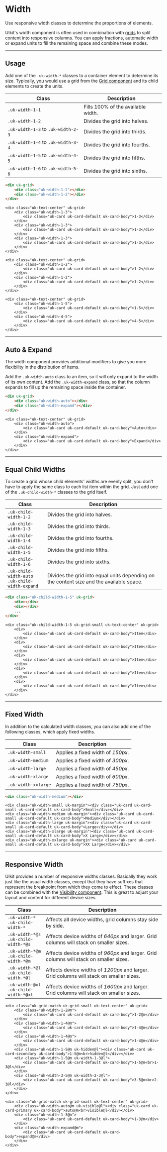 # Width

<p class="uk-text-lead">Use responsive width classes to determine the proportions of elements.</p>

UIkit's width component is often used in combination with [grids](grid.md) to split content into responsive columns. You can apply fractions, automatic width or expand units to fill the remaining space and combine these modes.

***

## Usage

Add one of the `.uk-width-*` classes to a container element to determine its size. Typically, you would use a grid from the [Grid component](grid.md) and its child elements to create the units.

| Class                              | Description                        |
|------------------------------------|------------------------------------|
| `.uk-width-1-1`                    | Fills 100% of the available width. |
| `.uk-width-1-2`                    | Divides the grid into halves.      |
| `.uk-width-1-3` to `.uk-width-2-3` | Divides the grid into thirds.      |
| `.uk-width-1-4` to `.uk-width-3-4` | Divides the grid into fourths.     |
| `.uk-width-1-5` to `.uk-width-4-5` | Divides the grid into fifths.      |
| `.uk-width-1-6` to `.uk-width-5-6` | Divides the grid into sixths.      |

```html
<div uk-grid>
    <div class="uk-width-1-2"></div>
    <div class="uk-width-1-2"></div>
</div>
```

```example
<div class="uk-text-center" uk-grid>
    <div class="uk-width-1-3">
        <div class="uk-card uk-card-default uk-card-body">1-3</div>
    </div>
    <div class="uk-width-1-3">
        <div class="uk-card uk-card-default uk-card-body">1-3</div>
    </div>
    <div class="uk-width-1-3">
        <div class="uk-card uk-card-default uk-card-body">1-3</div>
    </div>
</div>

<div class="uk-text-center" uk-grid>
    <div class="uk-width-1-2">
        <div class="uk-card uk-card-default uk-card-body">1-2</div>
    </div>
    <div class="uk-width-1-2">
        <div class="uk-card uk-card-default uk-card-body">1-2</div>
    </div>
</div>

<div class="uk-text-center" uk-grid>
    <div class="uk-width-1-5">
        <div class="uk-card uk-card-default uk-card-body">1-5</div>
    </div>
    <div class="uk-width-4-5">
        <div class="uk-card uk-card-default uk-card-body">4-5</div>
    </div>
</div>
```

***

## Auto & Expand

The width component provides additional modifiers to give you more flexibility in the distribution of items.

Add the `.uk-width-auto` class to an item, so it will only expand to the width of its own content. Add the `.uk-width-expand` class, so that the column expands to fill up the remaining space inside the container.

```html
<div uk-grid>
    <div class="uk-width-auto"></div>
    <div class="uk-width-expand"></div>
</div>
```

```example
<div class="uk-text-center" uk-grid>
    <div class="uk-width-auto">
        <div class="uk-card uk-card-default uk-card-body">Auto</div>
    </div>
    <div class="uk-width-expand">
        <div class="uk-card uk-card-default uk-card-body">Expand</div>
    </div>
</div>
```

***

## Equal Child Widths

To create a grid whose child elements' widths are evenly split, you don't have to apply the same class to each list item within the grid. Just add one of the `.uk-child-width-*` classes to the grid itself.

| Class                    | Description                    |
|--------------------------|--------------------------------|
| `.uk-child-width-1-2`    | Divides the grid into halves.  |
| `.uk-child-width-1-3`    | Divides the grid into thirds.  |
| `.uk-child-width-1-4`    | Divides the grid into fourths. |
| `.uk-child-width-1-5`    | Divides the grid into fifths.  |
| `.uk-child-width-1-6`    | Divides the grid into sixths.  |
| `.uk-child-width-auto`<br> `.uk-child-width-expand`   | Divides the grid into equal units depending on the content size and the available space. |

```html
<div class="uk-child-width-1-5" uk-grid>
    <div></div>
    <div></div>
    ...
</div>
```

```example
<div class="uk-child-width-1-5 uk-grid-small uk-text-center" uk-grid>
    <div>
        <div class="uk-card uk-card-default uk-card-body">Item</div>
    </div>
    <div>
        <div class="uk-card uk-card-default uk-card-body">Item</div>
    </div>
    <div>
        <div class="uk-card uk-card-default uk-card-body">Item</div>
    </div>
    <div>
        <div class="uk-card uk-card-default uk-card-body">Item</div>
    </div>
    <div>
        <div class="uk-card uk-card-default uk-card-body">Item</div>
    </div>
</div>
```

***

## Fixed Width

In addition to the calculated width classes, you can also add one of the following classes, which apply fixed widths.

| Class               | Description                       |
|---------------------|-----------------------------------|
| `.uk-width-small`   | Applies a fixed width of _150px_. |
| `.uk-width-medium`  | Applies a fixed width of _300px_. |
| `.uk-width-large`   | Applies a fixed width of _450px_. |
| `.uk-width-xlarge`  | Applies a fixed width of _600px_. |
| `.uk-width-xxlarge` | Applies a fixed width of _750px_. |

```html
<div class="uk-width-medium"></div>
```

```example
<div class="uk-width-small uk-margin"><div class="uk-card uk-card-small uk-card-default uk-card-body">Small</div></div>
<div class="uk-width-medium uk-margin"><div class="uk-card uk-card-small uk-card-default uk-card-body">Medium</div></div>
<div class="uk-width-large uk-margin"><div class="uk-card uk-card-small uk-card-default uk-card-body">Large</div></div>
<div class="uk-width-xlarge uk-margin"><div class="uk-card uk-card-small uk-card-default uk-card-body">X Large</div></div>
<div class="uk-width-xxlarge uk-margin"><div class="uk-card uk-card-small uk-card-default uk-card-body">XX Large</div></div>
```

***

## Responsive Width

UIkit provides a number of responsive widths classes. Basically they work just like the usual width classes, except that they have suffixes that represent the breakpoint from which they come to effect. These classes can be combined with the [Visibility component](visibility.md). This is great to adjust your layout and content for different device sizes.

| Class                                   | Description                                                                             |
|-----------------------------------------|-----------------------------------------------------------------------------------------|
| `.uk-width-*`<br> `.uk-child-width-*`       | Affects all device widths, grid columns stay side by side.                              |
| `.uk-width-*@s`<br> `.uk-child-width-*@s`   | Affects device widths of _640px_ and larger. Grid columns will stack on smaller sizes.  |
| `.uk-width-*@m`<br> `.uk-child-width-*@m` | Affects device widths of _960px_ and larger. Grid columns will stack on smaller sizes.  |
| `.uk-width-*@l`<br> `.uk-child-width-*@l`   | Affects device widths of _1200px_ and larger. Grid columns will stack on smaller sizes. |
| `.uk-width-@xl`<br> `.uk-child-width-*@xl`   | Affects device widths of _1600px_ and larger. Grid columns will stack on smaller sizes. |

```example
<div class="uk-grid-match uk-grid-small uk-text-center" uk-grid>
    <div class="uk-width-1-2@m">
        <div class="uk-card uk-card-default uk-card-body">1-2@m</div>
    </div>
    <div class="uk-width-1-4@m">
        <div class="uk-card uk-card-default uk-card-body">1-4@m</div>
    </div>
    <div class="uk-width-1-4@m">
        <div class="uk-card uk-card-default uk-card-body">1-4@m</div>
    </div>
    <div class="uk-width-1-5@m uk-hidden@l"><div class="uk-card uk-card-secondary uk-card-body">1-5@m<br>hidden@l</div></div>
    <div class="uk-width-1-5@m uk-width-1-3@l">
        <div class="uk-card uk-card-default uk-card-body">1-5@m<br>1-3@l</div>
    </div>
    <div class="uk-width-3-5@m uk-width-2-3@l">
        <div class="uk-card uk-card-default uk-card-body">3-5@m<br>2-3@l</div>
    </div>
</div>

<div class="uk-grid-match uk-grid-small uk-text-center" uk-grid>
    <div class="uk-width-auto@m uk-visible@l"><div class="uk-card uk-card-primary uk-card-body">auto@m<br>visible@l</div></div>
    <div class="uk-width-1-3@m">
        <div class="uk-card uk-card-default uk-card-body">1-3@m</div>
    </div>
    <div class="uk-width-expand@m">
        <div class="uk-card uk-card-default uk-card-body">expand@m</div>
    </div>
</div>
```
